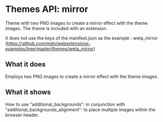 # Themes API: mirror 
Theme with two PNG images to create a mirror effect with the theme images. The theme is included with an extension.

It does not use the keys of the manifest.json as the example : weta_mirror (https://github.com/mdn/webextensions-examples/tree/master/themes/weta_mirror)

## What it does

Employs two PNG images to create a mirror effect with the theme images.

## What it shows

How to use "additional_backgrounds": in conjunction with "additional_backgrounds_alignment": to place multiple images within the browser header.
